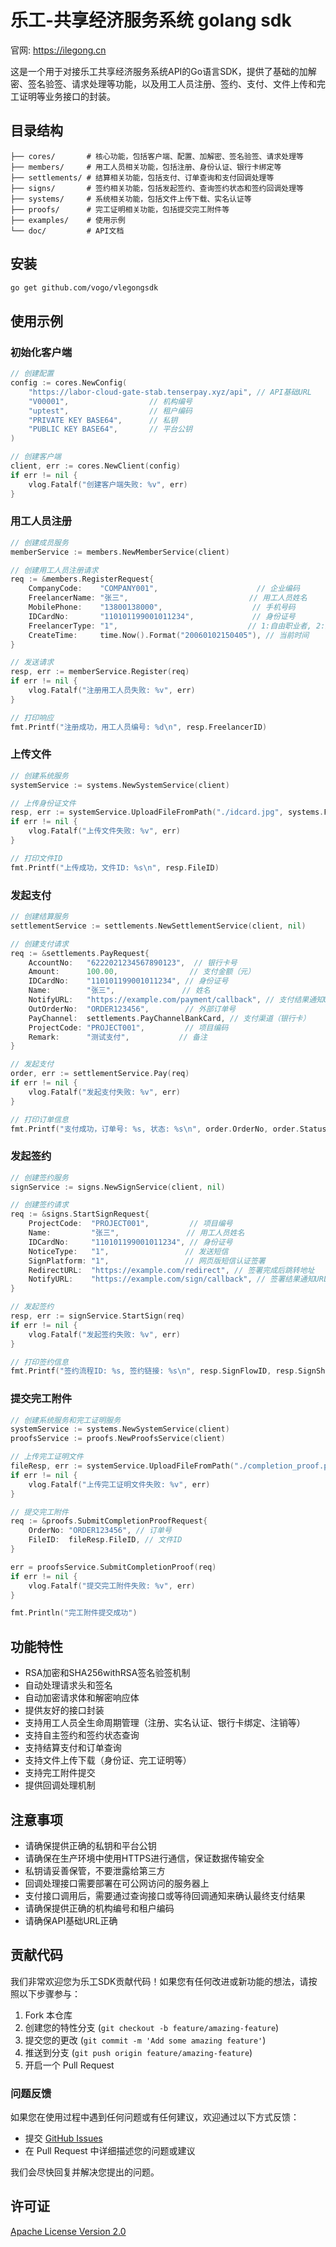 # 乐工-共享经济服务系统 golang sdk

官网: https://ilegong.cn

这是一个用于对接乐工共享经济服务系统API的Go语言SDK，提供了基础的加解密、签名验签、请求处理等功能，以及用工人员注册、签约、支付、文件上传和完工证明等业务接口的封装。

## 目录结构

```
├── cores/       # 核心功能，包括客户端、配置、加解密、签名验签、请求处理等
├── members/     # 用工人员相关功能，包括注册、身份认证、银行卡绑定等
├── settlements/ # 结算相关功能，包括支付、订单查询和支付回调处理等
├── signs/       # 签约相关功能，包括发起签约、查询签约状态和签约回调处理等
├── systems/     # 系统相关功能，包括文件上传下载、实名认证等
├── proofs/      # 完工证明相关功能，包括提交完工附件等
├── examples/    # 使用示例
└── doc/         # API文档
```

## 安装

```bash
go get github.com/vogo/vlegongsdk
```

## 使用示例

### 初始化客户端

```go
// 创建配置
config := cores.NewConfig(
    "https://labor-cloud-gate-stab.tenserpay.xyz/api", // API基础URL
    "V00001",                  // 机构编号
    "uptest",                  // 租户编码
    "PRIVATE KEY BASE64",      // 私钥
    "PUBLIC KEY BASE64",       // 平台公钥
)

// 创建客户端
client, err := cores.NewClient(config)
if err != nil {
    vlog.Fatalf("创建客户端失败: %v", err)
}
```

### 用工人员注册

```go
// 创建成员服务
memberService := members.NewMemberService(client)

// 创建用工人员注册请求
req := &members.RegisterRequest{
    CompanyCode:    "COMPANY001",                      // 企业编码
    FreelancerName: "张三",                           // 用工人员姓名
    MobilePhone:    "13800138000",                    // 手机号码
    IDCardNo:       "110101199001011234",             // 身份证号
    FreelancerType: "1",                             // 1:自由职业者, 2:雇员
    CreateTime:     time.Now().Format("20060102150405"), // 当前时间
}

// 发送请求
resp, err := memberService.Register(req)
if err != nil {
    vlog.Fatalf("注册用工人员失败: %v", err)
}

// 打印响应
fmt.Printf("注册成功，用工人员编号: %d\n", resp.FreelancerID)
```

### 上传文件

```go
// 创建系统服务
systemService := systems.NewSystemService(client)

// 上传身份证文件
resp, err := systemService.UploadFileFromPath("./idcard.jpg", systems.FileTypeIDCard)
if err != nil {
    vlog.Fatalf("上传文件失败: %v", err)
}

// 打印文件ID
fmt.Printf("上传成功，文件ID: %s\n", resp.FileID)
```

### 发起支付

```go
// 创建结算服务
settlementService := settlements.NewSettlementService(client, nil)

// 创建支付请求
req := &settlements.PayRequest{
    AccountNo:   "6222021234567890123",  // 银行卡号
    Amount:      100.00,                // 支付金额（元）
    IDCardNo:    "110101199001011234", // 身份证号
    Name:        "张三",               // 姓名
    NotifyURL:   "https://example.com/payment/callback", // 支付结果通知URL
    OutOrderNo:  "ORDER123456",        // 外部订单号
    PayChannel:  settlements.PayChannelBankCard, // 支付渠道（银行卡）
    ProjectCode: "PROJECT001",         // 项目编码
    Remark:      "测试支付",           // 备注
}

// 发起支付
order, err := settlementService.Pay(req)
if err != nil {
    vlog.Fatalf("发起支付失败: %v", err)
}

// 打印订单信息
fmt.Printf("支付成功，订单号: %s, 状态: %s\n", order.OrderNo, order.Status)
```

### 发起签约

```go
// 创建签约服务
signService := signs.NewSignService(client, nil)

// 创建签约请求
req := &signs.StartSignRequest{
    ProjectCode:  "PROJECT001",         // 项目编号
    Name:         "张三",               // 用工人员姓名
    IDCardNo:     "110101199001011234", // 身份证号
    NoticeType:   "1",                 // 发送短信
    SignPlatform: "1",                 // 网页版短信认证签署
    RedirectURL:  "https://example.com/redirect", // 签署完成后跳转地址
    NotifyURL:    "https://example.com/sign/callback", // 签署结果通知URL
}

// 发起签约
resp, err := signService.StartSign(req)
if err != nil {
    vlog.Fatalf("发起签约失败: %v", err)
}

// 打印签约信息
fmt.Printf("签约流程ID: %s, 签约链接: %s\n", resp.SignFlowID, resp.SignShortURL)
```

### 提交完工附件

```go
// 创建系统服务和完工证明服务
systemService := systems.NewSystemService(client)
proofsService := proofs.NewProofsService(client)

// 上传完工证明文件
fileResp, err := systemService.UploadFileFromPath("./completion_proof.pdf", systems.FileTypeCompletionProof)
if err != nil {
    vlog.Fatalf("上传完工证明文件失败: %v", err)
}

// 提交完工附件
req := &proofs.SubmitCompletionProofRequest{
    OrderNo: "ORDER123456", // 订单号
    FileID:  fileResp.FileID, // 文件ID
}

err = proofsService.SubmitCompletionProof(req)
if err != nil {
    vlog.Fatalf("提交完工附件失败: %v", err)
}

fmt.Println("完工附件提交成功")
```

## 功能特性

- RSA加密和SHA256withRSA签名验签机制
- 自动处理请求头和签名
- 自动加密请求体和解密响应体
- 提供友好的接口封装
- 支持用工人员全生命周期管理（注册、实名认证、银行卡绑定、注销等）
- 支持自主签约和签约状态查询
- 支持结算支付和订单查询
- 支持文件上传下载（身份证、完工证明等）
- 支持完工附件提交
- 提供回调处理机制

## 注意事项

- 请确保提供正确的私钥和平台公钥
- 请确保在生产环境中使用HTTPS进行通信，保证数据传输安全
- 私钥请妥善保管，不要泄露给第三方
- 回调处理接口需要部署在可公网访问的服务器上
- 支付接口调用后，需要通过查询接口或等待回调通知来确认最终支付结果
- 请确保提供正确的机构编号和租户编码
- 请确保API基础URL正确

## 贡献代码

我们非常欢迎您为乐工SDK贡献代码！如果您有任何改进或新功能的想法，请按照以下步骤参与：

1. Fork 本仓库
2. 创建您的特性分支 (`git checkout -b feature/amazing-feature`)
3. 提交您的更改 (`git commit -m 'Add some amazing feature'`)
4. 推送到分支 (`git push origin feature/amazing-feature`)
5. 开启一个 Pull Request

### 问题反馈

如果您在使用过程中遇到任何问题或有任何建议，欢迎通过以下方式反馈：

- 提交 [GitHub Issues](https://github.com/vogo/vlegongsdk/issues)
- 在 Pull Request 中详细描述您的问题或建议

我们会尽快回复并解决您提出的问题。

## 许可证

[Apache License Version 2.0](LICENSE)